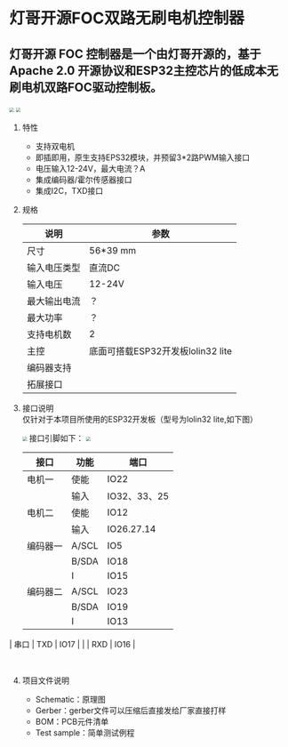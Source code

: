 

# 灯哥开源FOC双路无刷电机控制器



##   灯哥开源 FOC 控制器是一个由灯哥开源的，基于Apache 2.0 开源协议和ESP32主控芯片的低成本无刷电机双路FOC驱动控制板。

<img src="https://github.com/ToanTech/Deng-s-foc-controller/tree/main/pic/PAFOC_front.jpg" style="zoom:50%;" />

<img src="https://github.com/ToanTech/Deng-s-foc-controller/tree/main/pic/PAFOC_back.jpg?raw=true" style="zoom:50%;" />

1. 特性

   * 支持双电机
   * 即插即用，原生支持EPS32模块，并预留3*2路PWM输入接口
   * 电压输入12-24V，最大电流？A
   * 集成编码器/霍尔传感器接口
   * 集成I2C，TXD接口

2. 规格

   | 说明         | 参数                              |
   | ------------ | --------------------------------- |
   | 尺寸         | 56*39 mm                          |
   | 输入电压类型 | 直流DC                            |
   | 输入电压     | 12-24V                            |
   | 最大输出电流 | ？                                |
   | 最大功率     | ？                                |
   | 支持电机数   | 2                                 |
   | 主控         | 底面可搭载ESP32开发板lolin32 lite |
   | 编码器支持   |                                   |
   | 拓展接口     |                                   |

3. 接口说明  
   仅针对于本项目所使用的ESP32开发板（型号为lolin32 lite,如下图）
   
   <img src="https://github.com/ToanTech/Deng-s-foc-controller/tree/main/pic/lolin32_lite.jpg?raw=true" style="zoom:50%;" />
   接口引脚如下：

   <img src="https://github.com/ToanTech/Deng-s-foc-controller/tree/main/pic/pafoc_interface.jpg?raw=true" style="zoom:50%;" />
   
   | 接口     | 功能  | 端口         |
   | -------- | ----- | ------------ |
   | 电机一   | 使能  | IO22         |
   |          | 输入  | IO32、33、25 |
   | 电机二   | 使能  | IO12         |
   |          | 输入  | IO26.27.14   |
   | 编码器一 | A/SCL | IO5          |
   |          | B/SDA | IO18         |
   |          | I     | IO15         |
   | 编码器二 | A/SCL | IO23         |
   |          | B/SDA | IO19         |
   |          | I     | IO13         |
| 串口     | TXD   | IO17         |
   |          | RXD   | IO16         |

   ​         
   
4. 项目文件说明

   * Schematic：原理图
   * Gerber：gerber文件可以压缩后直接发给厂家直接打样
   * BOM：PCB元件清单
   * Test sample：简单测试例程